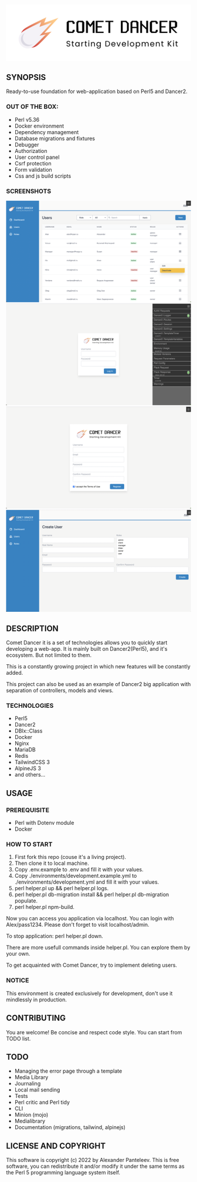 ![comet](./public/images/cd_logo_light.png)

## SYNOPSIS
Ready-to-use foundation for web-application based on Perl5 and Dancer2.

### OUT OF THE BOX:
* Perl v5.36
* Docker environment
* Dependency management
* Database migrations and fixtures
* Debugger
* Authorization
* User control panel
* Csrf protection
* Form validation
* Css and js build scripts

### SCREENSHOTS

![panel](./.screenshots/user-panel.png)
![login](./.screenshots/login.png)
![register](./.screenshots/register.png)
![user](./.screenshots/user-new.png)

## DESCRIPTION
Comet Dancer it is a set of technologies allows you to quickly start developing a web-app.
It is mainly built on Dancer2(Perl5), and it's ecosystem. But not limited to them.

This is a constantly growing project in which new features will be constantly added.

This project can also be used as an example of Dancer2 big application with separation of controllers, models and views.

### TECHNOLOGIES
* Perl5
* Dancer2
* DBIx::Class
* Docker
* Nginx
* MariaDB
* Redis
* TailwindCSS 3
* AlpineJS 3
* and others...

## USAGE

### PREREQUISITE
* Perl with Dotenv module
* Docker

### HOW TO START
1. First fork this repo (couse it's a living project).
2. Then clone it to local machine.
3. Copy .env.example to .env and fill it with your values.
4. Copy ./environments/development.example.yml to ./environments/development.yml and fill it with your values.
5. perl helper.pl up && perl helper.pl logs.
6. perl helper.pl db-migration install && perl helper.pl db-migration populate.
7. perl helper.pl npm-build.

Now you can access you application via localhost. You can login with Alex/pass1234.
Please don't forget to visit localhost/admin.

To stop application: perl helper.pl down.

There are more usefull commands inside helper.pl. You can explore them by your own.

To get acquainted with Comet Dancer, try to implement deleting users.

### NOTICE
This environment is created exclusively for development, don't use it mindlessly in production.

## CONTRIBUTING
You are welcome! Be concise and respect code style. You can start from TODO list.

## TODO
* Managing the error page through a template
* Media Library
* Journaling
* Local mail sending
* Tests
* Perl critic and Perl tidy
* CLI
* Minion (mojo)
* Medialibrary
* Documentation (migrations, tailwind, alpinejs)

## LICENSE AND COPYRIGHT
This software is copyright (c) 2022 by Alexander Panteleev. This is free software, you can redistribute it and/or modify it under the same terms as the Perl 5 programming language system itself.
